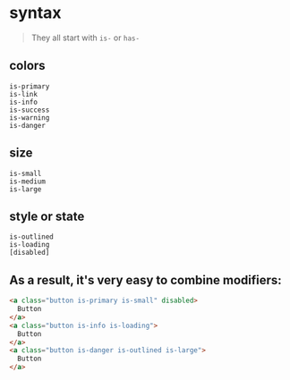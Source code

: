 # syntax
> They all start with `is-` or `has-`


## colors
~~~
is-primary
is-link
is-info
is-success
is-warning
is-danger
~~~

## size
~~~
is-small
is-medium
is-large
~~~

## style or state
~~~
is-outlined
is-loading
[disabled]
~~~

## As a result, it's very easy to combine modifiers:
```html
<a class="button is-primary is-small" disabled>
  Button
</a>
<a class="button is-info is-loading">
  Button
</a>
<a class="button is-danger is-outlined is-large">
  Button
</a>
```


